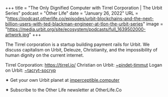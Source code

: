 +++
title = "The Only Dignified Computer with Tirrel Corporation | The Urbit Series"
podcast = "Other Life"
date = "January 26, 2022"
URL = "https://podcast.otherlife.co/episodes/urbit-blockchains-and-the-next-billion-users-with-ted-blackman-engineer-at-tlon-the-urbit-series"
image = "https://media.urbit.org/site/ecosystem/podcasts/full_1639502000-artwork.jpg"
+++

The Tirrel corporation is a startup building payment rails for Urbit. We discuss capitalism on Urbit, Deleuze, Christianity, and the impossibility of human dignity on the current internet.

Tirrel Corporation: https://tirrel.io/
Christian on Urbit: [~pindet-timmut](https://urbit.org/ids/~pindet-timmut)
Logan on Urbit: [~tacryt-socryp](https://urbit.org/ids/~tacryt-socryp)

✦ Get your own Urbit planet at [imperceptible.computer](https://imperceptible.computer)

✦ Subscribe to the Other Life newsletter at OtherLife.Co
